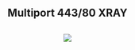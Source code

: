 <h2 align="center"> Multiport 443/80  XRAY</h2>

 <h2 align="center"><img src="https://img.shields.io/badge/AutoScript VPN By Etilssh 2.0-blue.svg"></h2>
